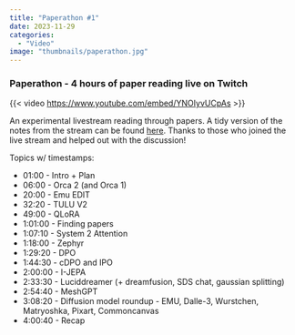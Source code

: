 ```yaml
---
title: "Paperathon #1"
date: 2023-11-29
categories: 
  - "Video"
image: "thumbnails/paperathon.jpg"
---
```


### Paperathon - 4 hours of paper reading live on Twitch

{{< video https://www.youtube.com/embed/YNOIyvUCpAs >}}

An experimental livestream reading through papers. A tidy version of the notes from the stream can be found [here](https://docs.google.com/document/d/1weSVlVfVUufOesEmMB2_TlmM_I250ug-WIEZu9xEpVw/edit?usp=sharing). Thanks to those who joined the live stream and helped out with the discussion!

Topics w/ timestamps:
- 01:00 - Intro + Plan
- 06:00 - Orca 2 (and Orca 1)
- 20:00 - Emu EDIT
- 32:20 - TULU V2
- 49:00 - QLoRA
- 1:01:00 - Finding papers
- 1:07:10 - System 2 Attention
- 1:18:00 - Zephyr
- 1:29:20 - DPO
- 1:44:30 - cDPO and IPO
- 2:00:00 - I-JEPA
- 2:33:30 - Luciddreamer (+ dreamfusion, SDS chat, gaussian splitting)
- 2:54:40 - MeshGPT
- 3:08:20 - Diffusion model roundup - EMU, Dalle-3, Wurstchen, Matryoshka, Pixart, Commoncanvas
- 4:00:40 - Recap
